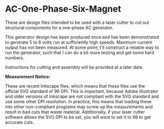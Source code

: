 # AC-One-Phase-Six-Magnet

These are design files intended to be used with a laser cutter to cut out structural components for a one-phase AC generator.

This generator design has been produced once and has been demonstrated to generate 5 to 6 volts run at sufficiently high speeds.  Maximum current output has not been measured.  At some point, I'll construct a reliable way to run the generator, such that I can do a bit more testing and get some hard numbers.

Instructions for cutting and assembly will be provided at a later date.


**Measurement Notice:**

These are recent Inkscape files, which means that these files use the official SVG standard of 96 DPI.  This is important, because Adobe Illustrator and older versions of Inkscape are _not_ compliant with the SVG standard and use some other DPI resolution.  In practice, this means that loading these into other non-compliant programs may screw up the measurements and result in bad cuts that waste material.  Additionally, if your laser cutter software allows the SVG DPI to be set, you will want to set it to 96 to get accurate cuts.
